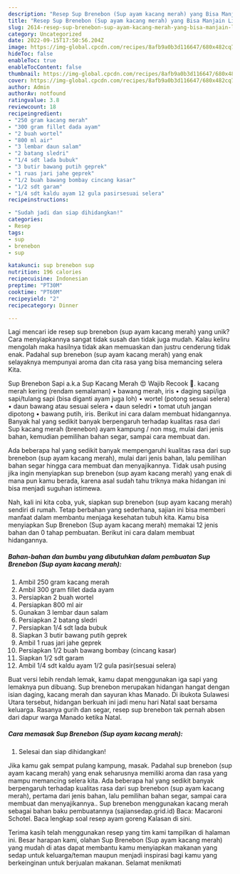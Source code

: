 ```yaml
---
description: "Resep Sup Brenebon (Sup ayam kacang merah) yang Bisa Manjain Lidah"
title: "Resep Sup Brenebon (Sup ayam kacang merah) yang Bisa Manjain Lidah"
slug: 2614-resep-sup-brenebon-sup-ayam-kacang-merah-yang-bisa-manjain-lidah
category: Uncategorized
date: 2022-09-15T17:50:56.204Z
image: https://img-global.cpcdn.com/recipes/8afb9a0b3d116647/680x482cq70/sup-brenebon-sup-ayam-kacang-merah-foto-resep-utama.jpg
hideToc: false
enableToc: true
enableTocContent: false
thumbnail: https://img-global.cpcdn.com/recipes/8afb9a0b3d116647/680x482cq70/sup-brenebon-sup-ayam-kacang-merah-foto-resep-utama.jpg
cover: https://img-global.cpcdn.com/recipes/8afb9a0b3d116647/680x482cq70/sup-brenebon-sup-ayam-kacang-merah-foto-resep-utama.jpg
author: Admin
authorAv: notfound
ratingvalue: 3.8
reviewcount: 18
recipeingredient:
- "250 gram kacang merah"
- "300 gram fillet dada ayam"
- "2 buah wortel"
- "800 ml air"
- "3 lembar daun salam"
- "2 batang sledri"
- "1/4 sdt lada bubuk"
- "3 butir bawang putih geprek"
- "1 ruas jari jahe geprek"
- "1/2 buah bawang bombay cincang kasar"
- "1/2 sdt garam"
- "1/4 sdt kaldu ayam 12 gula pasirsesuai selera"
recipeinstructions:

- "Sudah jadi dan siap dihidangkan!"
categories:
- Resep
tags:
- sup
- brenebon
- sup

katakunci: sup brenebon sup 
nutrition: 196 calories
recipecuisine: Indonesian
preptime: "PT30M"
cooktime: "PT60M"
recipeyield: "2"
recipecategory: Dinner

---
```





Lagi mencari ide resep sup brenebon (sup ayam kacang merah) yang unik? Cara menyiapkannya sangat tidak susah dan tidak juga mudah. Kalau keliru mengolah maka hasilnya tidak akan memuaskan dan justru cenderung tidak enak. Padahal sup brenebon (sup ayam kacang merah) yang enak selayaknya mempunyai aroma dan cita rasa yang bisa memancing selera Kita.





Sup Brenebon Sapi a.k.a Sup Kacang Merah 😍 Wajib Recook 🤗. kacang merah kering (rendam semalaman) • bawang merah, iris • daging sapi/iga sapi/tulang sapi (bisa diganti ayam juga loh) • wortel (potong sesuai selera) • daun bawang atau sesuai selera • daun seledri • tomat utuh jangan dipotong • bawang putih, iris. Berikut ini cara dalam membuat hidangannya. Banyak hal yang sedikit banyak berpengaruh terhadap kualitas rasa dari Sup kacang merah (brenebon) ayam kampung / non msg, mulai dari jenis bahan, kemudian pemilihan bahan segar, sampai cara membuat dan.

Ada beberapa hal yang sedikit banyak mempengaruhi kualitas rasa dari sup brenebon (sup ayam kacang merah), mulai dari jenis bahan, lalu pemilihan bahan segar hingga cara membuat dan menyajikannya. Tidak usah pusing jika ingin menyiapkan sup brenebon (sup ayam kacang merah) yang enak di mana pun kamu berada, karena asal sudah tahu triknya maka hidangan ini bisa menjadi suguhan istimewa.






Nah, kali ini kita coba, yuk, siapkan sup brenebon (sup ayam kacang merah) sendiri di rumah. Tetap berbahan yang sederhana, sajian ini bisa memberi manfaat dalam membantu menjaga kesehatan tubuh kita. Kamu bisa menyiapkan Sup Brenebon (Sup ayam kacang merah) memakai 12 jenis bahan dan 0 tahap pembuatan. Berikut ini cara dalam membuat hidangannya.

<!--inarticleads1-->

##### Bahan-bahan dan bumbu yang dibutuhkan dalam pembuatan Sup Brenebon (Sup ayam kacang merah):

1. Ambil 250 gram kacang merah
1. Ambil 300 gram fillet dada ayam
1. Persiapkan 2 buah wortel
1. Persiapkan 800 ml air
1. Gunakan 3 lembar daun salam
1. Persiapkan 2 batang sledri
1. Persiapkan 1/4 sdt lada bubuk
1. Siapkan 3 butir bawang putih geprek
1. Ambil 1 ruas jari jahe geprek
1. Persiapkan 1/2 buah bawang bombay (cincang kasar)
1. Siapkan 1/2 sdt garam
1. Ambil 1/4 sdt kaldu ayam 1/2 gula pasir(sesuai selera)


Buat versi lebih rendah lemak, kamu dapat menggunakan iga sapi yang lemaknya pun dibuang. Sup brenebon merupakan hidangan hangat dengan isian daging, kacang merah dan sayuran khas Manado. Di ibukota Sulawesi Utara tersebut, hidangan berkuah ini jadi menu hari Natal saat bersama keluarga. Rasanya gurih dan segar, resep sup brenebon tak pernah absen dari dapur warga Manado ketika Natal. 

<!--inarticleads2-->

##### Cara memasak Sup Brenebon (Sup ayam kacang merah):


1. Selesai dan siap dihidangkan!

Jika kamu gak sempat pulang kampung, masak. Padahal sup brenebon (sup ayam kacang merah) yang enak seharusnya memiliki aroma dan rasa yang mampu memancing selera kita. Ada beberapa hal yang sedikit banyak berpengaruh terhadap kualitas rasa dari sup brenebon (sup ayam kacang merah), pertama dari jenis bahan, lalu pemilihan bahan segar, sampai cara membuat dan menyajikannya.. Sup brenebon menggunakan kacang merah sebagai bahan baku pembuatannya (sajiansedap.grid.id) Baca: Macaroni Schotel. Baca lengkap soal resep ayam goreng Kalasan di sini. 

Terima kasih telah menggunakan resep yang tim kami tampilkan di halaman ini. Besar harapan kami, olahan Sup Brenebon (Sup ayam kacang merah) yang mudah di atas dapat membantu kamu menyiapkan makanan yang sedap untuk keluarga/teman maupun menjadi inspirasi bagi kamu yang berkeinginan untuk berjualan makanan. Selamat menikmati
